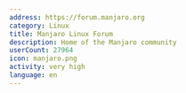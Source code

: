 ```yaml
---
address: https://forum.manjaro.org
category: Linux
title: Manjaro Linux Forum
description: Home of the Manjaro community
userCount: 27964
icon: manjaro.png
activity: very high
language: en
---
```

